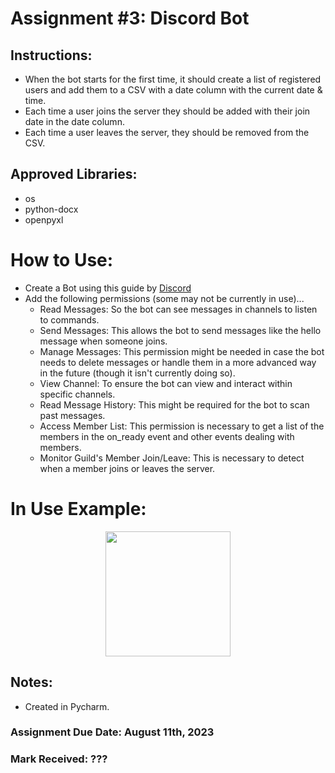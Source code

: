 # Assignment #3: Discord Bot

## Instructions: 
- When the bot starts for the first time, it should create a list of registered users and add them to a CSV with a date column with the current date & time.
- Each time a user joins the server they should be added with their join date in the date column. 
- Each time a user leaves the server, they should be removed from the CSV.

## Approved Libraries: 
- os
- python-docx
- openpyxl

# How to Use: 
- Create a Bot using this guide by [Discord](https://discordpy.readthedocs.io/en/stable/discord.html)
 - Add the following permissions (some may not be currently in use)...
     - Read Messages: So the bot can see messages in channels to listen to commands.
     - Send Messages: This allows the bot to send messages like the hello message when someone joins.
     - Manage Messages: This permission might be needed in case the bot needs to delete messages or handle them in a more advanced way in the future (though it isn't currently doing so).
     - View Channel: To ensure the bot can view and interact within specific channels.
     - Read Message History: This might be required for the bot to scan past messages.
     - Access Member List: This permission is necessary to get a list of the members in the on_ready event and other events dealing with members.
     - Monitor Guild's Member Join/Leave: This is necessary to detect when a member joins or leaves the server.

# In Use Example: 
<p align="center">
<img width="200" src="https://github.com/MatthewAntonis/DiscordBot/assets/122380719/c0d86f3d-b93b-4fe8-b953-2eb08307b3f6">
<p/>

## Notes: 
- Created in Pycharm.

### Assignment Due Date: August 11th, 2023
### Mark Received: ???
